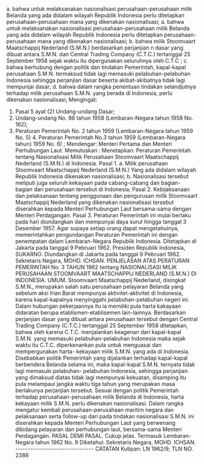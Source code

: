  a. bahwa untuk melaksanakan nasionalisasi perusahaan-perusahaan milik Belanda yang ada didalam wilayah Republik Indonesia perlu ditetapkan perusahaan-perusahaan mana yang dikenakan nasionalisasi; a. bahwa untuk melaksanakan nasionalisasi perusahaan-perusahaan milik Belanda yang ada didalam wilayah Republik Indonesia perlu ditetapkan perusahaan-perusahaan mana yang dikenakan nasionalisasi;
b. bahwa milik Stoomvaart Maatschappij Nederland (S.M.N.) berdasarkan perjanjian n dasar yang dibuat antara S.M.N. dan Central Trading Company (C.T.C.) tertanggal 25 September 1958 sejak waktu itu dipergunakan seluruhnya oleh C.T.C ;
c. bahwa berhubung dengan politik dan tindakan Pemerintah, kapal-kapal perusahaan S.M.N. termaksud tidak lagi memasuki pelabuhan-pelabuhan Indonesia sehingga perjanjian dasar beserta akibat-akibatnya tidak lagi mempunjai dasar;
d. bahwa dalam rangka penentuan tindakan selandjutnya terhadap milik perusahaan S.M.N. yang berada di Indonesia, perlu dikenakan nasionalisasi;
Mengingat:

1. Pasal 5 ayat (2) Undang-undang Dasar;
2. Undang-undang No. 86 tahun 1958 (Lembaran-Negara tahun 1958 No. 162);
3. Peraturan Pemerintah No. 2 tahun 1959 (Lembaran-Negara tahun 1959 No. 5) 4. Peraturan Pemerintah No.3 tahun 1959 (Lembaran-Negara tahun) 1959 No. 6) ; Mendengar: Menteri Pertama dan Menteri Perhubungan Laut. Memutuskan : Menetapkan: Peraturan Pemerintah tentang Nasionalisasi Milik Perusahaan Stoomvaart Maatschappij Nederland (S.M.N.) di Indonesia. Pasal 1. a. Milik perusahaan Stoomvaart Maatschappij Nederland (S.M.N.) Yang ada didalam wilayah Republik Indonesia dikenakan nasionalisasi;
b. Nasionalisasi tersebut meliputi juga seluruh kekayaan pada cabang-cabang dan bagian- bagian dari perusahaan tersebut di Indonesia; Pasal 2. Kebijaksanaan dan pelaksanaan tentang penggunaan dan pengurusan milik Stoomvaart Maatschappij Nederland yang dikenakan nasionalisasi tersebut diserahkan kepada Menteri Perhubungan Laut bersama-sama dengan Menteri Perdagangan. Pasal 3. Peraturan Pemerintah ini mulai berlaku pada hari diundangkan dan mempunyai daya surut hingga tanggal 3 Desember 1957. Agar supaya setiap orang dapat mengetahuinya, memerintahkan pengundangan Peraturan Pemerintah ini dengan penempatan dalam Lembaran-Negara Republik Indonesia. Ditetapkan di Jakarta pada tanggal 9 Pebruari 1962. Presiden Republik Indonesia, SUKARNO. Diundangkan di Jakarta pada tanggal 9 Pebruari 1962. Sekretaris Negara, MOHD. ICHSAN. PENJELASAN ATAS PERATURAN PEMERINTAH No. 3 TAHUN 1962 tentang NASIONALISASI MILIK PERUSAHAAN STOOMVAART MAATSCHAPPIJ NEDERLAND (S.M.N.) DI INDONESIA. UMUM. Stoomvaart Maatschappij Nederland, disingkat S.M.N., merupakan salah satu perusahaan pelayaran Belanda yang sebelum aksi Irian Barat mempunyai aktivitet-aktivitet di Indonesia, karena kapal-kapalnya menyinggahi pelabuhan-pelabuhan negeri ini. Dalam hubungan pekerjaannya itu ia memiliki pula harta kakayaan didaratan berupa etablismen-etablisemen lain-lainnya. Berdasarkan perjanjian dasar yang dibuat antara perusahaan tersebut dengan Central Trading Company (C.T.C.) tertanggal 25 September 1958 ditetapkan, bahwa oleh karena C.T.C. menjalankan keagenan dari kapal-kapal S.M.N. yang memasuki pelabuhan-pelabuhan Indonesia maka sejak waktu itu C.T.C. diperkenankan pula untuk menguasai dan mempergunakan harta- kekayaan milik S.M.N. yang ada di Indonesia. Disebabkan politik Pemerintah yang dijalankan terhadap kapal-kapal berbendera Belanda selama ini, maka kapal-kapal S.M.N. ternyata tidak lagi memasuki pelabuhan- pelabuhan Indonesia, sehingga perjanjian yang dimaksud diatas tidak lagi mempunyai kekuatan, disamping itu pula melampaui jangka waktu tiga tahun yang merupakan masa berlakunya perjanjian tersebut. Sesuai dengan politik Pemerintah terhadap perusahaan-perusahaan milik Belanda di Indonesia, harta kekayaan milik S.M.N. perlu dikenakan nasionalisasi. Dalam rangka mengatur kembali perusahaan-perusahaan maritim negara dan pelaksanaan serta follow-up dari pada tindakan nasionalisasi S.M.N. ini diserahkan kepada Menteri Perhubungan Laut yang berwenang dibidang pelayaran dan perhubungan laut, bersama-sama Menteri Perdagangan. PASAL DEMI PASAL. Cukup jelas. Termasuk Lembaran-Negara tahun 1962 No. 9 Diketahui: Sekretaris Negara, MOHD. ICHSAN. -------------------------------- CATATAN Kutipan: LN 1962/9; TLN NO. 2386